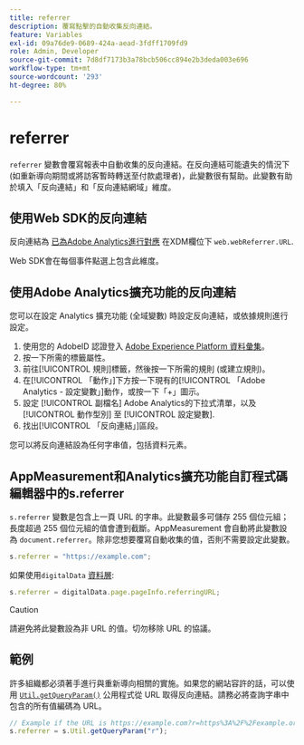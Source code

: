 ```yaml
---
title: referrer
description: 覆寫點擊的自動收集反向連結。
feature: Variables
exl-id: 09a76de9-0689-424a-aead-3fdff1709fd9
role: Admin, Developer
source-git-commit: 7d8df7173b3a78bcb506cc894e2b3deda003e696
workflow-type: tm+mt
source-wordcount: '293'
ht-degree: 80%

---
```


# referrer

`referrer` 變數會覆寫報表中自動收集的反向連結。在反向連結可能遺失的情況下 (如重新導向期間或將訪客暫時轉送至付款處理者)，此變數很有幫助。此變數有助於填入「反向連結」和「反向連結網域」維度。

## 使用Web SDK的反向連結

反向連結為 [已為Adobe Analytics進行對應](https://experienceleague.adobe.com/docs/analytics/implementation/aep-edge/variable-mapping.html) 在XDM欄位下 `web.webReferrer.URL`.

Web SDK會在每個事件點選上包含此維度。

## 使用Adobe Analytics擴充功能的反向連結

您可以在設定 Analytics 擴充功能 (全域變數) 時設定反向連結，或依據規則進行設定。

1. 使用您的 AdobeID 認證登入 [Adobe Experience Platform 資料彙集](https://experience.adobe.com/data-collection)。
2. 按一下所需的標籤屬性。
3. 前往[!UICONTROL 規則]標籤，然後按一下所需的規則 (或建立規則)。
4. 在[!UICONTROL 「動作」]下方按一下現有的[!UICONTROL 「Adobe Analytics - 設定變數」]動作，或按一下「+」圖示。
5. 設定 [!UICONTROL 副檔名] Adobe Analytics的下拉式清單，以及 [!UICONTROL 動作型別] 至 [!UICONTROL 設定變數].
6. 找出[!UICONTROL 「反向連結」]區段。

您可以將反向連結設為任何字串值，包括資料元素。

## AppMeasurement和Analytics擴充功能自訂程式碼編輯器中的s.referrer

`s.referrer` 變數是包含上一頁 URL 的字串。此變數最多可儲存 255 個位元組；長度超過 255 個位元組的值會遭到截斷。AppMeasurement 會自動將此變數設為 `document.referrer`。除非您想要覆寫自動收集的值，否則不需要設定此變數。

```js
s.referrer = "https://example.com";
```

如果使用`digitalData` [資料層](../../prepare/data-layer.md):

```js
s.referrer = digitalData.page.pageInfo.referringURL;
```

>[!CAUTION]
>
>請避免將此變數設為非 URL 的值。切勿移除 URL 的協議。

## 範例

許多組織都必須著手進行與重新導向相關的實施。如果您的網站容許的話，可以使用 [`Util.getQueryParam()`](../functions/util-getqueryparam.md) 公用程式從 URL 取得反向連結。請務必將查詢字串中包含的所有值編碼為 URL。

```js
// Example if the URL is https://example.com?r=https%3A%2F%2Fexample.org
s.referrer = s.Util.getQueryParam("r");
```

